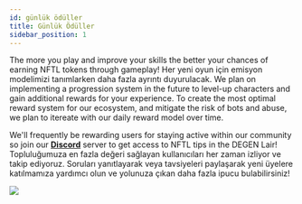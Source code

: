 ```yaml
---
id: günlük ödüller
title: Günlük Ödüller
sidebar_position: 1
---
```


The more you play and improve your skills the better your chances of earning NFTL tokens through gameplay! Her yeni oyun için emisyon modelimizi tanımlarken daha fazla ayrıntı duyurulacak. We plan on implementing a progression system in the future to level-up characters and gain additional rewards for your experience. To create the most optimal reward system for our ecosystem, and mitigate the risk of bots and abuse, we plan to itereate with our daily reward model over time.

We'll frequently be rewarding users for staying active within our community so join our **[Discord](https://discord.gg/niftyleague)** server to get access to NFTL tips in the DEGEN Lair! Topluluğumuza en fazla değeri sağlayan kullanıcıları her zaman izliyor ve takip ediyoruz. Soruları yanıtlayarak veya tavsiyeleri paylaşarak yeni üyelere katılmamıza yardımcı olun ve yolunuza çıkan daha fazla ipucu bulabilirsiniz!

![](/img/twitch-stream.png)
